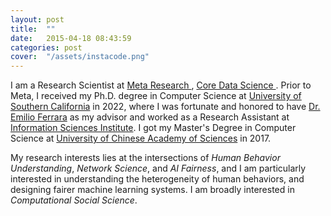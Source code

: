 ```yaml
---
layout: post
title:  ""
date:   2015-04-18 08:43:59
categories: post
cover:  "/assets/instacode.png"
---
```

I am a Research Scientist at <a href = "https://research.facebook.com/"> Meta Research </a>, <a href = "https://research.facebook.com/teams/core-data-science/"> Core Data Science </a>. Prior to Meta, I received my Ph.D. degree in Computer Science at <a href = "https://www.usc.edu/">University of Southern California</a> in 2022, where I was fortunate and honored to have <a href = "http://www.emilio.ferrara.name/">Dr. Emilio Ferrara</a> as my advisor and worked as a Research Assistant at <a href="https://www.isi.edu/">Information Sciences Institute</a>. 
I got my Master's Degree in Computer Science at <a href="http://english.ucas.ac.cn/"> University of Chinese Academy of Sciences</a> in 2017.

My research interests lies at the intersections of <i>Human Behavior Understanding</i>, <i>Network Science</i>, and <i>AI Fairness</i>, and I am particularly interested in understanding the heterogeneity of human behaviors, and designing fairer machine learning systems. I am broadly interested in <i>Computational Social Science</i>.  


